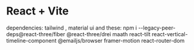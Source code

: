 # React + Vite

dependencies: tailwind , material ui and these: npm i --legacy-peer-deps@react-three/fiber @react-three/drei maath react-tilt react-vertical-timeline-component @emailjs/browser framer-motion react-router-dom